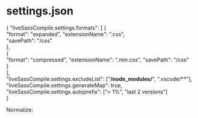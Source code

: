 # settings.json
{
"liveSassCompile.settings.formats": [
{         
"format": "expanded",
"extensionName": ".css",         
"savePath": "/css"       
},       
{         
"format": "compressed",
"extensionName": ".min.css",
"savePath": "/css"       
}     
],     
"liveSassCompile.settings.excludeList": ["**/node_modules/**", ".vscode/**"],     
"liveSassCompile.settings.generateMap": true,     
"liveSassCompile.settings.autoprefix": ["> 1%", "last 2 versions"]   
}

Normalize:
<link rel="stylesheet" href="https://cdnjs.cloudflare.com/ajax/libs/modern-normalize/0.6.0/modern-normalize.min.css"/>
